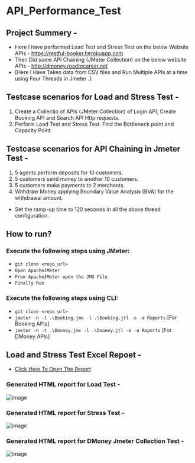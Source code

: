 # API_Performance_Test

## Project Summery -
  - Here I have performed Load Test and Stress Test on the below Website APIs -
  https://restful-booker.herokuapp.com
  - Then Did some API Chaining (JMeter Collection) on the below website APIs -
  http://dmoney.roadtocareer.net
  -  [Here I Have Taken data from CSV files and Run Multiple APIs at a time using Four Threads in Jmeter .]
  

## Testcase scenarios for Load and Stress Test -
1. Create a Collectio of APIs (JMeter Collection) of Login API, Create Booking API and Search API Http requests.
2. Perform Load Test and Stress Test. Find the Bottleneck point and Capacity Point.

## Testcase scenarios for API Chaining in Jmeter Test -
1. 5 agents perform deposits for 10 customers.
2. 5 customers send money to another 10 customers.
3. 5 customers make payments to 2 merchants.
4. Withdraw Money applying Boundary Value Analysis (BVA) for the withdrawal amount.
- Set the ramp-up time to 120 seconds in all the above thread configuration.


## How to run?
### Execute the following steps using JMeter:
- ``` git clone <repo_url> ```
- ``` Open ApacheJMeter ```
- ``` From ApacheJMeter open the JMX File ```
- ``` Finally Run ```

### Execute the following steps using CLI:
- ``` git clone <repo_url> ```
- ``` jmeter -n -t .\Booking.jmx -l .\Booking.jtl -e -o Reports ``` [For Booking APIs]
- ``` jmeter -n -t .\Dmoney.jmx -l .\Dmoney.jtl -e -o Reports ``` [For DMoney APIs]

## Load and Stress Test Excel Repoet -
 - [Click Here To Open The Report](https://docs.google.com/spreadsheets/d/19GYjbZhdUXBxYSQHAeiZ1zXB1yhEJTzp/edit?usp=sharing&ouid=108139447743460312613&rtpof=true&sd=true)

### Generated HTML report for Load Test -
![image](https://github.com/user-attachments/assets/dca4e63d-46c4-4b01-a72c-159308b073c2)

### Generated HTML report for Stress Test -
![image](https://github.com/user-attachments/assets/ccc8e73f-a8a8-4f11-bf46-0e9f794c28dc)

### Generated HTML report for DMoney Jmeter Collection Test -
![image](https://github.com/user-attachments/assets/3cda7f79-7225-454e-b0bf-6a93f8a116bb)








